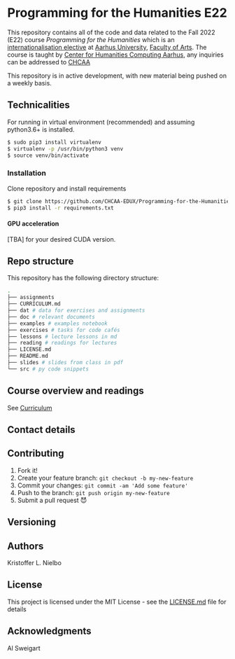 # Programming for the Humanities E22 #

This repository contains all of the code and data related to the Fall 2022 (E22) course _Programming for the Humanities_ which is an [internationalisation elective](https://kursuskatalog.au.dk/da/course/114061/Programming-for-the-Humanities) at [Aarhus University](https://international.au.dk/), [Faculty of Arts](https://arts.au.dk/en/). The course is taught by [Center for Humanities Computing Aarhus](https://chcaa.io/#/), any inquiries can be addressed to [CHCAA](https://chcaa.zendesk.com/hc/en-us/requests/new)

This repository is in active development, with new material being pushed on a weekly basis.
## Technicalities

For running in virtual environment (recommended) and assuming python3.6+ is installed.

```bash
$ sudo pip3 install virtualenv
$ virtualenv -p /usr/bin/python3 venv
$ source venv/bin/activate
```

### Installation

Clone repository and install requirements

```bash
$ git clone https://github.com/CHCAA-EDUX/Programming-for-the-Humanities-E22.git
$ pip3 install -r requirements.txt
```

#### GPU acceleration

[TBA] for your desired CUDA version.

## Repo structure

This repository has the following directory structure:

```sh
.
├── assignments
├── CURRICULUM.md
├── dat # data for exercises and assignments
├── doc # relevant documents
├── examples # examples notebook
├── exercises # tasks for code cafés
├── lessons # lecture lessons in md 
├── reading # readings for lectures
├── LICENSE.md
├── README.md
├── slides # slides from class in pdf
└── src # py code snippets
```

## Course overview and readings

See [Curriculum](https://github.com/CHCAA-EDUX/Programming-for-the-Humanities-E21/blob/main/CURRICULUM.md)

## Contact details

## Contributing

1. Fork it!
2. Create your feature branch: `git checkout -b my-new-feature`
3. Commit your changes: `git commit -am 'Add some feature'`
4. Push to the branch: `git push origin my-new-feature`
5. Submit a pull request :smiling_imp:

## Versioning


## Authors
Kristoffer L. Nielbo

## License

This project is licensed under the MIT License - see the [LICENSE.md](LICENSE.md) file for details

## Acknowledgments

Al Sweigart
